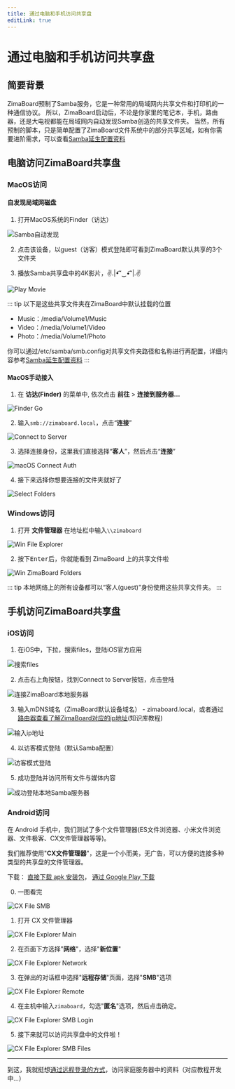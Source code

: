 ```yaml
---
title: 通过电脑和手机访问共享盘
editLink: true
---
```


# 通过电脑和手机访问共享盘

## 简要背景

ZimaBoard预制了Samba服务，它是一种常用的局域网内共享文件和打印机的一种通信协议。
所以，ZimaBoard启动后，不论是你家里的笔记本，手机，路由器，还是大电视都能在局域网内自动发现Samba创造的共享文件夹。
当然，所有预制的脚本，只是简单配置了ZimaBoard文件系统中的部分共享区域，如有你需要进阶需求，可以查看[Samba延生配置资料]()

## 电脑访问ZimaBoard共享盘

### MacOS访问

#### 自发现局域网磁盘

1. 打开MacOS系统的Finder（访达）

![Samba自动发现](./images/zimaboard-samba-local-network-disk.png)

2. 点击该设备，以guest（访客）模式登陆即可看到ZimaBoard默认共享的3个文件夹

3. 播放Samba共享盘中的4K影片，✌.|•͡˘‿•͡˘|.✌

![Play Movie](./images/frozen-planet-screenshot.png)

::: tip
以下是这些共享文件夹在ZimaBoard中默认挂载的位置
 - Music：/media/Volume1/Music
 - Video：/media/Volume1/Video
 - Photo：/media/Volume1/Photo

你可以通过/etc/samba/smb.config对共享文件夹路径和名称进行再配置，详细内容参考[Samba延生配置资料]()
:::

#### MacOS手动接入

1. 在 **访达(Finder)** 的菜单中, 依次点击 **前往** > **连接到服务器…**  

![Finder Go](./images/finder-go.png)

2. 输入`smb://zimaboard.local`，点击“**连接**”

![Connect to Server](./images/connect-to-server.png)

3. 选择连接身份，这里我们直接选择“**客人**”，然后点击“**连接**”

![macOS Connect Auth](./images/mac-connect-auth.png)

4. 接下来选择你想要连接的文件夹就好了

![Select Folders](./images/select-folders.png)


### Windows访问

1. 打开 **文件管理器** 在地址栏中输入`\\zimaboard`

![Win File Explorer](./images/win-file-explorer.png)

2. 按下<kbd>Enter</kbd>后，你就能看到 ZimaBoard 上的共享文件啦

![Win ZimaBoard Folders](./images/win-zimaboard-folders.png)

::: tip
本地网络上的所有设备都可以“客人(guest)”身份使用这些共享文件夹。
:::

## 手机访问ZimaBoard共享盘

### iOS访问

1. 在iOS中，下拉，搜索files，登陆iOS官方应用
   
![搜索files](./images/search-files-ios.jpg)

2. 点击右上角按钮，找到Connect to Server按钮，点击登陆
   
![连接ZimaBoard本地服务器](./images/connect-to-server-ios.png)

3. 输入mDNS域名（ZimaBoard默认设备域名） - zimaboard.local，或者通过[路由器查看了解ZimaBoard对应的ip地址]()(知识库教程)

![输入ip地址](./images/enter-ip-address-ios.jpg)

4. 以访客模式登陆（默认Samba配置）

![访客模式登陆](./images/connect-as-guest-ios.jpg)

5. 成功登陆并访问所有文件与媒体内容

![成功登陆本地Samba服务器](./images/find-shared-folder-ios.jpg)

### Android访问

在 Android 手机中，我们测试了多个文件管理器(ES文件浏览器、小米文件浏览器、文件极客、CX文件管理器等等)。

我们推荐使用"**CX文件管理器**"，这是一个小而美，无广告，可以方便的连接多种类型的共享盘的文件管理器。

下载：
[直接下载 apk 安装包](https://www.apkmirror.com/apk/cx-file-explorer/)，
[通过 Google Play 下载](https://play.google.com/store/apps/details?id=com.cxinventor.file.explorer)

0. 一图看完

![CX File SMB](./images/cxfe-smb.gif)

1. 打开 CX 文件管理器

![CX File Explorer Main](./images/cxfe-main.jpeg)

2. 在页面下方选择"**网络**"，选择"**新位置**"

![CX File Explorer Network](./images/cxfe-network.jpeg)

3. 在弹出的对话框中选择"**远程存储**"页面，选择"**SMB**"选项

![CX File Explorer Remote](./images/cxfe-remote.jpeg)

4. 在主机中输入`zimaboard`，勾选"**匿名**"选项，然后点击确定。

![CX File Explorer SMB Login](./images/cxfe-smb-login.jpeg)

5. 接下来就可以访问共享盘中的文件啦！

![CX File Explorer SMB Files](./images/cxfe-smb-files.jpeg)

---

到这，我就挺想[通过远程登录的方式]()，访问家庭服务器中的资料（对应教程开发中...）

